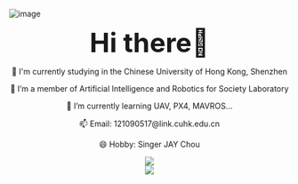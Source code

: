 
![image](https://github.com/Travis-ovo/Travis-ovo/assets/102942951/11555304-fffc-4fce-9462-92cf42f0d8ff)
<div align = 'center'>
  <p>
  <b><font size='7'>Hi there👋</font></b> 
  </p>
</div>
<div align='center'>
  <p>
 👀 I'm currently studying in the Chinese University of Hong Kong, Shenzhen<br />
  </p>
  <p>
 🔭 I’m a member of Artificial Intelligence and Robotics for Society Laboratory  <br />
  </p>
   <p>
 🌱 I’m currently learning UAV, PX4, MAVROS...  <br />
      </p>
       <p>
 📫 Email: 121090517@link.cuhk.edu.cn  <br />
          </p>
           <p>
 😄 Hobby: Singer JAY Chou  <br />
  </p>
  
</div>
<div align='center'> 
  <img src="https://streak-stats.demolab.com/?user=Travis-ovo"> 
</div>

<div align='center'> 
  <img src="https://metrics.lecoq.io/Travis-ovo?template=classic&base=header%2C%20activity%2C%20community%2C%20repositories%2C%20metadata&base.indepth=false&base.hireable=false&base.skip=false&config.timezone=Asia%2FShanghai"> 
</div>
